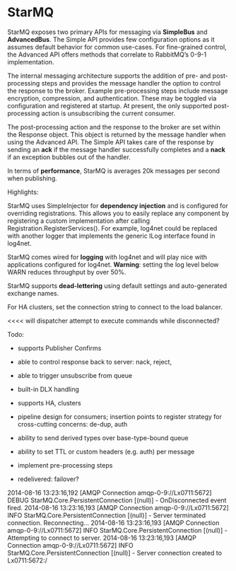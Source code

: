 StarMQ
======

StarMQ exposes two primary APIs for messaging via **SimpleBus** and **AdvancedBus**. The Simple API provides few configuration options as it assumes default behavior for common use-cases. For fine-grained control, the Advanced API offers methods that correlate to RabbitMQ’s 0-9-1 implementation.

The internal messaging architecture supports the addition of pre- and post-processing steps and provides the message handler the option to control the response to the broker. Example pre-processing steps include message encryption, compression, and authentication. These may be toggled via configuration and registered at startup. At present, the only supported post-processing action is unsubscribing the current consumer.

The post-processing action and the response to the broker are set within the Response object. This object is returned by the message handler when using the Advanced API. The Simple API takes care of the response by sending an **ack** if the message handler successfully completes and a **nack** if an exception bubbles out of the handler.

In terms of **performance**, StarMQ is averages 20k messages per second when publishing.

Highlights:

StarMQ uses SimpleInjector for **dependency injection** and is configured for overriding registrations. This allows you to easily replace any component by registering a custom implementation after calling Registration.RegisterServices(). For example, log4net could be replaced with another logger that implements the generic ILog interface found in log4net.

StarMQ comes wired for **logging** with log4net and will play nice with applications configured for log4net. **Warning**: setting the log level below WARN reduces throughput by over 50%.

StarMQ supports **dead-lettering** using default settings and auto-generated exchange names.

For HA clusters, set the connection string to connect to the load balancer.

<<<< will dispatcher attempt to execute commands while disconnected?

Todo:
- supports Publisher Confirms
- able to control response back to server: nack, reject, 
- able to trigger unsubscribe from queue
- built-in DLX handling
- supports HA, clusters
- pipeline design for consumers; insertion points to register strategy for cross-cutting concerns: de-dup, auth
- ability to send derived types over base-type-bound queue
- ability to set TTL or custom headers (e.g. auth) per message
- implement pre-processing steps


- redelivered: failover?


2014-08-16 13:23:16,192 [AMQP Connection amqp-0-9://Lx0711:5672] DEBUG StarMQ.Core.PersistentConnection [(null)] - OnDisconnected event fired.
2014-08-16 13:23:16,193 [AMQP Connection amqp-0-9://Lx0711:5672] INFO  StarMQ.Core.PersistentConnection [(null)] - Server terminated connection. Reconnecting...
2014-08-16 13:23:16,193 [AMQP Connection amqp-0-9://Lx0711:5672] INFO  StarMQ.Core.PersistentConnection [(null)] - Attempting to connect to server.
2014-08-16 13:23:16,193 [AMQP Connection amqp-0-9://Lx0711:5672] INFO  StarMQ.Core.PersistentConnection [(null)] - Server connection created to Lx0711:5672:/
